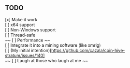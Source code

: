 ## TODO ##
[x] Make it work  
[ ] x64 support  
[ ] Non-Windows support    
[ ] Thread-safe  
~~ [ ] Performance ~~  
[ ] Integrate it into a mining software (like xmrig)  
[ ] (My initial intention)[https://github.com/cazala/coin-hive-stratum/issues/140]  
~~ [ ] Laugh at those who laugh at me ~~  
